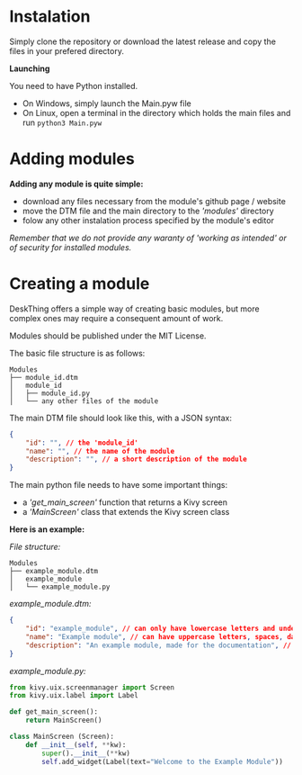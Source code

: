 # Instalation

Simply clone the repository or download the latest release and copy the files in your prefered directory.

**Launching**

You need to have Python installed.
- On Windows, simply launch the Main.pyw file
- On Linux, open a terminal in the directory which holds the main files and run ```python3 Main.pyw```

# Adding modules

**Adding any module is quite simple:**
- download any files necessary from the module's github page / website
- move the DTM file and the main directory to the *'modules'* directory
- folow any other instalation process specified by the module's editor

*Remember that we do not provide any waranty of 'working as intended' or of security for installed modules.*

# Creating a module

DeskThing offers a simple way of creating basic modules, but more complex ones may require a consequent amount of work.

Modules should be published under the MIT License.

The basic file structure is as follows:
```
Modules
├── module_id.dtm
│   module_id
│   ├── module_id.py
│   └── any other files of the module
```

The main DTM file should look like this, with a JSON syntax:
``` json
{
    "id": "", // the 'module_id'
    "name": "", // the name of the module
    "description": "", // a short description of the module
}
```

The main python file needs to have some important things:
- a *'get_main_screen'* function that returns a Kivy screen
- a *'MainScreen'* class that extends the Kivy screen class

**Here is an example:**

*File structure:*
```
Modules
├── example_module.dtm
│   example_module
│   └── example_module.py
```

*example_module.dtm:*
``` json
{
    "id": "example_module", // can only have lowercase letters and underscores
    "name": "Example module", // can have uppercase letters, spaces, dashes and underscores; basically a 'display name'
    "description": "An example module, made for the documentation", // same limitations as the name
}
```

*example_module.py:*
``` python
from kivy.uix.screenmanager import Screen
from kivy.uix.label import Label

def get_main_screen():
    return MainScreen()

class MainScreen (Screen):
    def __init__(self, **kw):
        super().__init__(**kw)
        self.add_widget(Label(text="Welcome to the Example Module"))
```